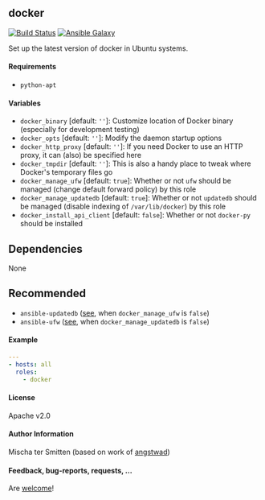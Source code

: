 ## docker

[![Build Status](https://travis-ci.org/Oefenweb/ansible-docker.svg?branch=master)](https://travis-ci.org/Oefenweb/ansible-docker) [![Ansible Galaxy](http://img.shields.io/badge/ansible--galaxy-docker-blue.svg)](https://galaxy.ansible.com/list#/roles/2309)

Set up the latest version of docker in Ubuntu systems.

#### Requirements

* `python-apt`

#### Variables

* `docker_binary` [default: `''`]: Customize location of Docker binary (especially for development testing)
* `docker_opts` [default: `''`]: Modify the daemon startup options
* `docker_http_proxy` [default: `''`]: If you need Docker to use an HTTP proxy, it can (also) be specified here
* `docker_tmpdir` [default: `''`]:  This is also a handy place to tweak where Docker's temporary files go
* `docker_manage_ufw` [default: `true`]: Whether or not `ufw` should be managed (change default forward policy) by this role
* `docker_manage_updatedb` [default: `true`]: Whether or not `updatedb` should be managed (disable indexing of `/var/lib/docker`) by this role
* `docker_install_api_client` [default: `false`]: Whether or not `docker-py` should be installed

## Dependencies

None

## Recommended

* `ansible-updatedb` ([see](https://github.com/Oefenweb/ansible-updatedb), when `docker_manage_ufw` is `false`)
* `ansible-ufw` ([see](https://github.com/Oefenweb/ansible-ufw), when `docker_manage_updatedb` is `false`)

#### Example

```yaml
---
- hosts: all
  roles:
    - docker
```

#### License

Apache v2.0

#### Author Information

Mischa ter Smitten (based on work of [angstwad](https://github.com/angstwad))

#### Feedback, bug-reports, requests, ...

Are [welcome](https://github.com/Oefenweb/ansible-docker/issues)!
